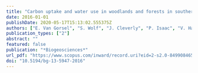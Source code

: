```yaml
---
title: "Carbon uptake and water use in woodlands and forests in southern Australia during an extreme heat wave event in the \"angry Summer\" of 2012/2013"
date: 2016-01-01
publishDate: 2020-05-17T15:13:02.555375Z
authors: ["E. Van Gorsel", "S. Wolf", "J. Cleverly", "P. Isaac", "V. Haverd", "C. Ewenz", "S. Arndt", "J. Beringer", "V.R. De Dios", "B.J. Evans", "A. Griebel", "L.B. Hutley", "T. Keenan", "N. Kljun", "C. Macfarlane", "W.S. Meyer", "I. McHugh", "E. Pendall", "S.M. Prober", "R. Silberstein"]
publication_types: ["2"]
abstract: ""
featured: false
publication: "*Biogeosciences*"
url_pdf: "https://www.scopus.com/inward/record.uri?eid=2-s2.0-84990846543&doi=10.5194%2fbg-13-5947-2016&partnerID=40&md5=0d027abf15d97a22cd72cb44a780c661"
doi: "10.5194/bg-13-5947-2016"
---
```



